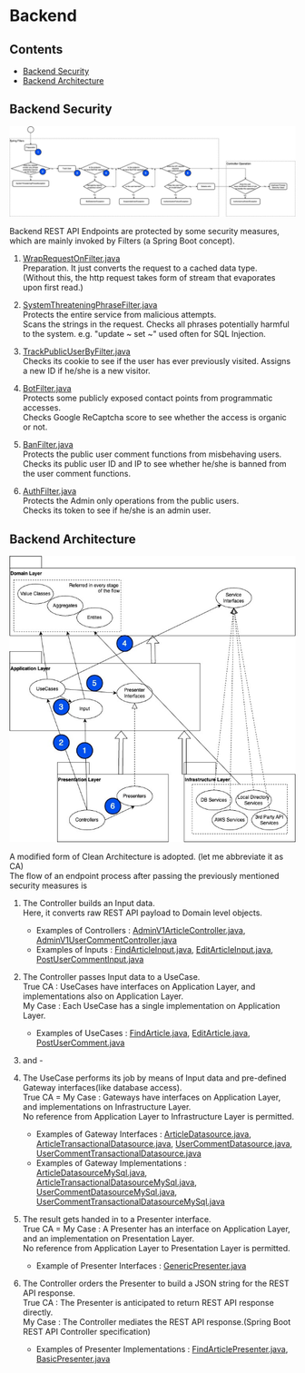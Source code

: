 # Backend

## Contents

- [Backend Security](./backend.md/#Backend-Security)
- [Backend Architecture](./backend.md/#Backend-Architecture)

## Backend Security

![backend_security](./blog_engine_security.jpg)

Backend REST API Endpoints are protected by some security measures, which are mainly invoked by Filters (a Spring Boot concept).

1. [WrapRequestOnFilter.java](/src/main/java/org/herovole/blogproj/presentation/filter/WrapRequestOnFilter.java)  
   Preparation. It just converts the request to a cached data type.  
   (Without this, the http request takes form of stream that evaporates upon first read.)

2. [SystemThreateningPhraseFilter.java](/src/main/java/org/herovole/blogproj/presentation/filter/SystemThreateningPhraseFilter.java)  
   Protects the entire service from malicious attempts.  
   Scans the strings in the request. Checks all phrases potentially harmful to the system. e.g. "update ~ set ~" used often for SQL Injection.

3. [TrackPublicUserByFilter.java](/src/main/java/org/herovole/blogproj/presentation/filter/TrackPublicUserByFilter.java)  
   Checks its cookie to see if the user has ever previously visited. Assigns a new ID if he/she is a new visitor.

4. [BotFilter.java](/src/main/java/org/herovole/blogproj/presentation/filter/BotFilter.java)  
   Protects some publicly exposed contact points from programmatic accesses.  
   Checks Google ReCaptcha score to see whether the access is organic or not.

5. [BanFilter.java](/src/main/java/org/herovole/blogproj/presentation/filter/BanFilter.java)  
   Protects the public user comment functions from misbehaving users.  
   Checks its public user ID and IP to see whether he/she is banned from the user comment functions.

6. [AuthFilter.java](/src/main/java/org/herovole/blogproj/presentation/filter/AuthFilter.java)  
   Protects the Admin only operations from the public users.  
   Checks its token to see if he/she is an admin user.

## Backend Architecture

![backend_architecture](./blog_engine_backend.jpg)

A modified form of Clean Architecture is adopted. (let me abbreviate it as CA)  
The flow of an endpoint process after passing the previously mentioned security measures is  

1. The Controller builds an Input data.  
   Here, it converts raw REST API payload to Domain level objects.  
   - Examples of Controllers : [AdminV1ArticleController.java](/src/main/java/org/herovole/blogproj/presentation/controller/AdminV1ArticleController.java), [AdminV1UserCommentController.java](/src/main/java/org/herovole/blogproj/presentation/controller/AdminV1UserCommentController.java)  
   - Examples of Inputs : [FindArticleInput.java](/src/main/java/org/herovole/blogproj/application/article/findarticle/FindArticleInput.java), [EditArticleInput.java](/src/main/java/org/herovole/blogproj/application/article/editarticle/EditArticleInput.java), [PostUserCommentInput.java](/src/main/java/org/herovole/blogproj/application/user/postusercomment/PostUserCommentInput.java)

2. The Controller passes Input data to a UseCase.  
   True CA : UseCases have interfaces on Application Layer, and implementations also on Application Layer.  
   My Case : Each UseCase has a single implementation on Application Layer.  
   - Examples of UseCases : [FindArticle.java](/src/main/java/org/herovole/blogproj/application/article/findarticle/FindArticle.java), [EditArticle.java](/src/main/java/org/herovole/blogproj/application/article/editarticle/EditArticle.java), [PostUserComment.java](/src/main/java/org/herovole/blogproj/application/user/postusercomment/PostUserComment.java)

3. and - 
4. The UseCase performs its job by means of Input data and pre-defined Gateway interfaces(like database access).  
   True CA = My Case : Gateways have interfaces on Application Layer, and implementations on Infrastructure Layer.  
   No reference from Application Layer to Infrastructure Layer is permitted.  
   - Examples of Gateway Interfaces : [ArticleDatasource.java](/src/main/java/org/herovole/blogproj/domain/article/ArticleDatasource.java), [ArticleTransactionalDatasource.java](/src/main/java/org/herovole/blogproj/domain/article/ArticleTransactionalDatasource.java), [UserCommentDatasource.java](/src/main/java/org/herovole/blogproj/domain/comment/UserCommentDatasource.java), [UserCommentTransactionalDatasource.java](/src/main/java/org/herovole/blogproj/domain/comment/UserCommentTransactionalDatasource.java)    
   - Examples of Gateway Implementations : [ArticleDatasourceMySql.java](/src/main/java/org/herovole/blogproj/infra/datasource/ArticleDatasourceMySql.java), [ArticleTransactionalDatasourceMySql.java](/src/main/java/org/herovole/blogproj/infra/datasource/ArticleTransactionalDatasourceMySql.java), [UserCommentDatasourceMySql.java](/src/main/java/org/herovole/blogproj/infra/datasource/UserCommentDatasourceMySql.java), [UserCommentTransactionalDatasourceMySql.java](/src/main/java/org/herovole/blogproj/infra/datasource/UserCommentTransactionalDatasourceMySql.java)

5. The result gets handed in to a Presenter interface.  
   True CA = My Case : A Presenter has an interface on Application Layer, and an implementation on Presentation Layer.  
   No reference from Application Layer to Presentation Layer is permitted.  
   - Example of Presenter Interfaces : [GenericPresenter.java](/src/main/java/org/herovole/blogproj/application/GenericPresenter.java)

6. The Controller orders the Presenter to build a JSON string for the REST API response.  
   True CA : The Presenter is anticipated to return REST API response directly.  
   My Case : The Controller mediates the REST API response.(Spring Boot REST API Controller specification)  
   - Examples of Presenter Implementations : [FindArticlePresenter.java](/src/main/java/org/herovole/blogproj/presentation/presenter/FindArticlePresenter.java), [BasicPresenter.java](/src/main/java/org/herovole/blogproj/presentation/presenter/BasicPresenter.java)  


